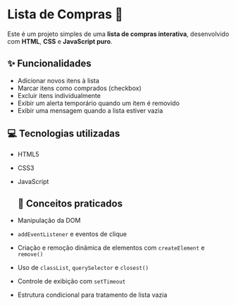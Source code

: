 # Lista de Compras 🛒

Este é um projeto simples de uma **lista de compras interativa**, desenvolvido com **HTML**, **CSS** e **JavaScript puro**.

## ✨ Funcionalidades

- Adicionar novos itens à lista
- Marcar itens como comprados (checkbox)
- Excluir itens individualmente
- Exibir um alerta temporário quando um item é removido
- Exibir uma mensagem quando a lista estiver vazia

## 💻 Tecnologias utilizadas

- HTML5
- CSS3
- JavaScript

  ## 🧠 Conceitos praticados

- Manipulação da DOM
- `addEventListener` e eventos de clique
- Criação e remoção dinâmica de elementos com `createElement` e `remove()`
- Uso de `classList`, `querySelector` e `closest()`
- Controle de exibição com `setTimeout`
- Estrutura condicional para tratamento de lista vazia
  
